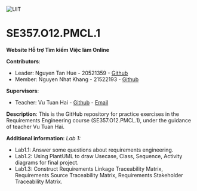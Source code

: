 ![UIT](https://img.shields.io/badge/from-UIT%20VNUHCM-blue?style=for-the-badge&link=https%3A%2F%2Fwww.uit.edu.vn%2F)

# SE357.O12.PMCL.1
**Website Hỗ trợ Tìm kiếm Việc làm Online**

**Contributors**:

- Leader: Nguyen Tan Hue - 20521359 - [Github](https://github.com/nguyentanhueqn123)
- Member: Nguyen Nhat Khang - 21522193 - [Github](https://github.com/khangnguyen48) 

**Supervisors**:

- Teacher: Vu Tuan Hai - [Github](https://github.com/vutuanhai237) - [Email](haivt@uit.edu.vn)

**Description**: This is the GitHub repository for practice exercises in the Requirements Engineering course (SE357.O12.PMCL.1), under the guidance of teacher Vu Tuan Hai.

**Additional information**:
*Lab 1:*
- Lab1.1: Answer some questions about requirements engineering.
- Lab1.2: Using PlantUML to draw Usecase, Class, Sequence, Activity diagrams for final project.
- Lab1.3: Construct Requirements Linkage Traceability Matrix, Requirements Source Traceability Matrix, Requirements Stakeholder Traceability Matrix.

